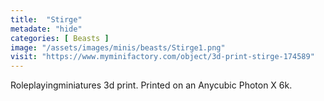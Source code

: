 ```yaml
---
title:  "Stirge"
metadate: "hide"
categories: [ Beasts ]
image: "/assets/images/minis/beasts/Stirge1.png"
visit: "https://www.myminifactory.com/object/3d-print-stirge-174589"
---
```

Roleplayingminiatures 3d print. Printed on an Anycubic Photon X 6k.